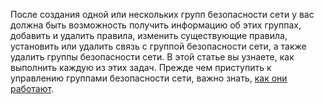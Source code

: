 После создания одной или нескольких групп безопасности сети у вас должна быть возможность получить информацию об этих группах, добавить и удалить правила, изменить существующие правила, установить или удалить связь с группой безопасности сети, а также удалить группы безопасности сети. В этой статье вы узнаете, как выполнить каждую из этих задач. Прежде чем приступить к управлению группами безопасности сети, важно знать, [как они работают](../articles/virtual-network/virtual-networks-nsg.md).

<!---HONumber=AcomDC_0323_2016-->